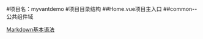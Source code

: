 #项目名：myvantdemo
#项目目录结构
##Home.vue项目主入口
##common--公共组件域


[Markdown基本语法](https://www.jianshu.com/p/191d1e21f7ed)

